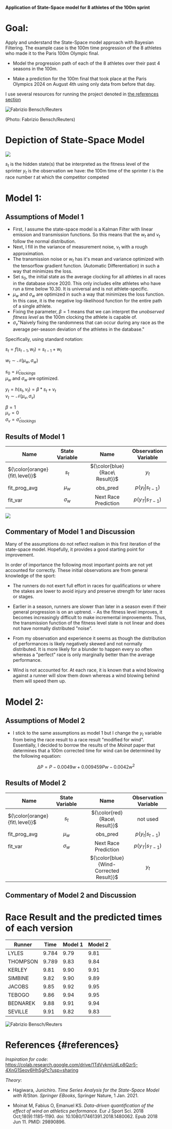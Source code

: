 **Application of State-Space model for 8 athletes of the 100m sprint**

# Goal:

Apply and understand the State-Space model approach with Bayesian Filtering. The example case is the 100m time progression of the 8 athletes who made it to the Paris 100m Olympic final.

-   Model the progression path of each of the 8 athletes over their past 4 seasons in the 100m.

<!-- -->

-   Make a prediction for the 100m final that took place at the Paris Olympics 2024 on August 4th using only data from before that day.

I use several resources for running the project denoted in [the references section](#References)

![Fabrizio Bensch/Reuters](https://github.com/V-Mitch/track_ssm/blob/master/start_100m.jpg)

(Photo: Fabrizio Bensch/Reuters)

# Depiction of State-Space Model

![](https://github.com/V-Mitch/track_ssm/blob/master/depiction_1.png)

$s_t$ is the hidden state(s) that be interpreted as the fitness level of the sprinter $y_t$ is the observation we have: the 100m time of the sprinter $t$ is the race number $t$ at which the competitor competed

# Model 1:

## Assumptions of Model 1

-   First, I assume the state-space model is a Kalman Filter with linear emission and transmission functions. So this means that the $w_t$ and $v_t$ follow the normal distribution.
-   Next, I fill in the variance of measurement noise, $v_t$ with a rough approximation.
-   The transmission noise or $w_t$ has it's mean and variance optimized with the tensorflow gradient function. (Automatic Differentiation) in such a way that minimizes the loss.
-   Set $s_0$, the initial state as the average clocking for all athletes in all races in the database since 2020. This only includes elite athletes who have run a time below 10.30. It is universal and is not athlete-specific.
-   $\mu_w$ and $\sigma_w$ are optimized in such a way that minimizes the loss function. In this case, it is the negative log-likelihood function for the entire path of a single athlete.
-   Fixing the parameter, $\beta = 1$ means that we can interpret the *unobserved fitness level* as the 100m clocking the athlete is capable of.
-   $\sigma_v$"Naively fixing the randomness that can occur during any race as the average per-season deviation of the athletes in the database."

Specifically, using standard notation:

$s_t = f(s_{t-1},w_t) = s_{t-1} + w_t$

$w_t \sim \mathcal{N}(\mu_{w}, \sigma_{w})$

$s_0 = \hat{\mu}_{clockings}$\
$\mu_w$ and $\sigma_w$ are optimized.

$y_t = h(s_t, v_t) = \beta * s_t + v_t$\
$v_t \sim \mathcal{N}(\mu_{v}, \sigma_{v})$

$\beta = 1$\
$\mu_v = 0$\
$\sigma_v = \hat{\sigma}_{clockings}$

## Results of Model 1

| Name                           | State Variable |     |              Name              | Observation Variable |
|---------------|:-------------:|:-------------:|:-------------:|:-------------:|
| ${\color{orange}{fit\ level}}$ |     $s_t$      |     | ${\color{blue}{Race\ Result}}$ |        $y_t$         |
| fit_prog_avg                   |   $\mu_{w}$    |     |            obs_pred            | $p(y_t \| s_{t-1})$  |
| fit_var                        |  $\sigma_{w}$  |     |      Next Race Prediction      | $p(y_T \| s_{T-1})$  |

![](https://github.com/V-Mitch/track_ssm/blob/master/competitor_kalman_plots.png)

## Commentary of Model 1 and Discussion

Many of the assumptions do not reflect realism in this first iteration of the state-space model. Hopefully, it provides a good starting point for improvement.

In order of importance the following most important points are not yet accounted for correctly. These initial observations are from general knowledge of the sport:

-   The runners do not exert full effort in races for qualifications or where the stakes are lower to avoid injury and preserve strength for later races or stages.

-   Earlier in a season, runners are slower than later in a season even if their general progression is on an uptrend. - As the fitness level improves, it becomes increasingly difficult to make incremental improvements. Thus, the transmission function of the fitness level state is not linear and does not have normally distributed "noise".

-   From my observation and experience it seems as though the distribution of performances is likely negatively skewed and not normally distributed. It is more likely for a blunder to happen every so often whereas a "perfect" race is only marginally better than the average performance.

-   Wind is not accounted for. At each race, it is known that a wind blowing against a runner will slow them down whereas a wind blowing behind them will speed them up.

# Model 2:

## Assumptions of Model 2

-   I stick to the same assumptions as model 1 but I change the $y_t$ variable from being the race result to a race result "modified for wind". Essentially, I decided to borrow the results of the *Moinat* paper that determines that a 100m corrected time for wind can be determined by the following equation:

$$ \Delta P = P - 0.0049 w + 0.009459 P w - 0.0042w^2 $$

## Results of Model 2

| Name                           | State Variable |     |                  Name                   | Observation Variable |
|---------------|:-------------:|:-------------:|:-------------:|:-------------:|
| ${\color{orange}{fit\ level}}$ |     $s_t$      |     |      ${\color{red}{Race\ Result}}$      |       not used       |
| fit_prog_avg                   |   $\mu_{w}$    |     |                obs_pred                 | $p(y_t \| s_{t-1})$  |
| fit_var                        |  $\sigma_{w}$  |     |          Next Race Prediction           | $p(y_T \| s_{T-1})$  |
|                                |                |     | ${\color{blue}{Wind-Corrected Result}}$ |        $y_t$         |

## Commentary of Model 2 and Discussion
  


# Race Result and the predicted times of each version

| Runner   | Time  | Model 1 | Model 2 |
|----------|-------|---------|---------|
| LYLES    | 9.784 | 9.79    | 9.81    |
| THOMPSON | 9.789 | 9.83    | 9.84    |
| KERLEY   | 9.81  | 9.90    | 9.91    |
| SIMBINE  | 9.82  | 9.90    | 9.89    |
| JACOBS   | 9.85  | 9.92    | 9.95    |
| TEBOGO   | 9.86  | 9.94    | 9.95    |
| BEDNAREK | 9.88  | 9.91    | 9.94    |
| SEVILLE  | 9.91  | 9.82    | 9.83    |

![Fabrizio Bensch/Reuters](https://github.com/V-Mitch/track_ssm/blob/master/finish_100m.jpg)

# References {#references}

*Inspiration for code*: <https://colab.research.google.com/drive/1TdVykmUdLp8Qzr5-4XnG1Seov6HhSgPc?usp=sharing>

*Theory*:

-   Hagiwara, Junichiro. *Time Series Analysis for the State-Space Model with R/Stan. Springer EBooks*, Springer Nature, 1 Jan. 2021.

<!-- -->

-   Moinat M, Fabius O, Emanuel KS. *Data-driven quantification of the effect of wind on athletics performance.* Eur J Sport Sci. 2018 Oct;18(9):1185-1190. doi: 10.1080/17461391.2018.1480062. Epub 2018 Jun 11. PMID: 29890896.
